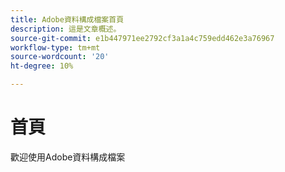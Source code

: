 ```yaml
---
title: Adobe資料構成檔案首頁
description: 這是文章概述。
source-git-commit: e1b447971ee2792cf3a1a4c759edd462e3a76967
workflow-type: tm+mt
source-wordcount: '20'
ht-degree: 10%

---
```



# 首頁

歡迎使用Adobe資料構成檔案


<!--
This is the landing page of the user guide. It should be the first list item in the TOC.md file.

See other user landing pages to get ideas.
-->
